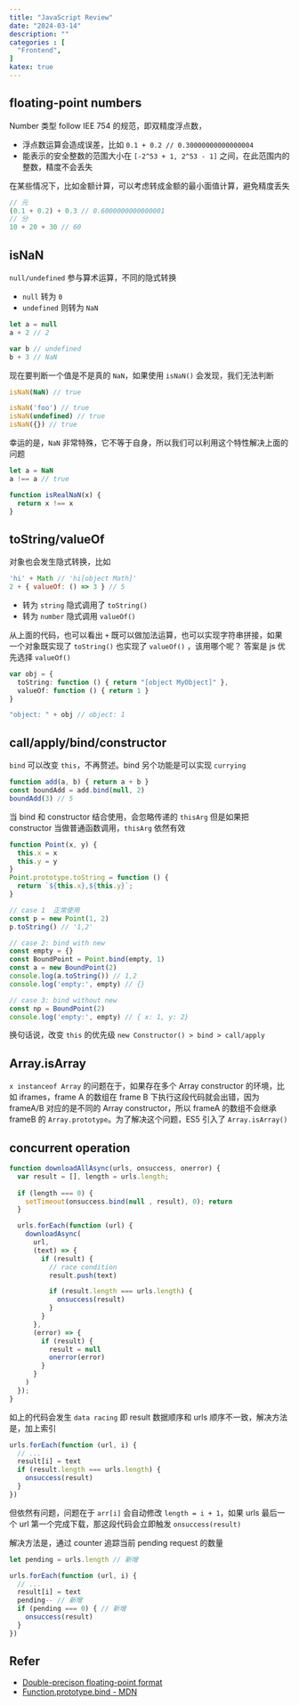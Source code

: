 ```yaml
---
title: "JavaScript Review"
date: "2024-03-14"
description: ""
categories : [
  "Frontend",
]
katex: true
---
```


## floating-point numbers

Number 类型 follow IEE 754 的规范，即双精度浮点数，

- 浮点数运算会造成误差，比如 `0.1 + 0.2 // 0.30000000000000004`
- 能表示的安全整数的范围大小在 `[-2^53 + 1, 2^53 - 1]` 之间，在此范围内的整数，精度不会丢失

在某些情况下，比如金额计算，可以考虑转成金额的最小面值计算，避免精度丢失

```js
// 元
(0.1 + 0.2) + 0.3 // 0.6000000000000001
// 分
10 + 20 + 30 // 60
```

## isNaN

`null/undefined` 参与算术运算，不同的隐式转换

- `null` 转为 `0`
- `undefined` 则转为 `NaN`

```ts
let a = null
a + 2 // 2

var b // undefined
b + 3 // NaN
```

现在要判断一个值是不是真的 `NaN`，如果使用 `isNaN()` 会发现，我们无法判断

```ts
isNaN(NaN) // true

isNaN('foo') // true
isNaN(undefined) // true
isNaN({}) // true
```

幸运的是，`NaN` 非常特殊，它不等于自身，所以我们可以利用这个特性解决上面的问题

```ts
let a = NaN
a !== a // true

function isRealNaN(x) {
  return x !== x
}
```


## toString/valueOf

对象也会发生隐式转换，比如

```js
'hi' + Math // 'hi[object Math]'
2 + { valueOf: () => 3 } // 5
```

- 转为 `string` 隐式调用了 `toString()`
- 转为 `number` 隐式调用 `valueOf()`

从上面的代码，也可以看出 `+` 既可以做加法运算，也可以实现字符串拼接，如果一个对象既实现了 `toString()` 也实现了 `valueOf()` ，该用哪个呢？ 答案是 js 优先选择 `valueOf()`


```ts
var obj = {
  toString: function () { return "[object MyObject]" }, 
  valueOf: function () { return 1 } 
}

"object: " + obj // object: 1
```

## call/apply/bind/constructor

`bind` 可以改变 `this`，不再赘述。bind 另个功能是可以实现 `currying`

```ts
function add(a, b) { return a + b }
const boundAdd = add.bind(null, 2)
boundAdd(3) // 5
```

当 bind 和 constructor 结合使用，会忽略传递的 `thisArg` 但是如果把 constructor 当做普通函数调用，`thisArg` 依然有效

```ts
function Point(x, y) {
  this.x = x
  this.y = y
}
Point.prototype.toString = function () {
  return `${this.x},${this.y}`;
}

// case 1  正常使用
const p = new Point(1, 2)
p.toString() // '1,2'

// case 2: bind with new 
const empty = {}
const BoundPoint = Point.bind(empty, 1)
const a = new BoundPoint(2)
console.log(a.toString()) // 1,2
console.log('empty:', empty) // {}

// case 3: bind without new 
const np = BoundPoint(2)
console.log('empty:', empty) // { x: 1, y: 2}
```

换句话说，改变 `this` 的优先级 `new Constructor() > bind > call/apply`

## Array.isArray

`x instanceof Array` 的问题在于，如果存在多个 Array constructor 的环境，比如 iframes，frame A 的数组在 frame B 下执行这段代码就会出错，因为 frameA/B 对应的是不同的 Array constructor，所以 frameA 的数组不会继承 frameB 的 `Array.prototype`。为了解决这个问题，ES5 引入了 `Array.isArray()` 


## concurrent operation

```ts
function downloadAllAsync(urls, onsuccess, onerror) { 
  var result = [], length = urls.length;
  
  if (length === 0) {
    setTimeout(onsuccess.bind(null , result), 0); return
  }

  urls.forEach(function (url) { 
    downloadAsync(
      url, 
      (text) => {
        if (result) {
          // race condition
          result.push(text)

          if (result.length === urls.length) { 
            onsuccess(result)
          }
        }
      }, 
      (error) => {
        if (result) { 
          result = null
          onerror(error)
        }
      }
    )
  });
}
```

如上的代码会发生 `data racing` 即 result 数据顺序和 urls 顺序不一致，解决方法是，加上索引

```ts
urls.forEach(function (url, i) { 
  // ...
  result[i] = text
  if (result.length === urls.length) { 
    onsuccess(result)
  }
})
```

但依然有问题，问题在于 `arr[i]` 会自动修改 `length = i + 1`，如果 urls 最后一个 url 第一个完成下载，那这段代码会立即触发 `onsuccess(result)`

解决方法是，通过 counter 追踪当前 pending request 的数量

```ts
let pending = urls.length // 新增

urls.forEach(function (url, i) { 
  // ...
  result[i] = text
  pending-- // 新增
  if (pending === 0) { // 新增
    onsuccess(result)
  }
})
```

## Refer
- [Double-precison floating-point format](https://zhuanlan.zhihu.com/p/351127362)
- [Function.prototype.bind - MDN](https://developer.mozilla.org/en-US/docs/Web/JavaScript/Reference/Global_Objects/Function/bind)
